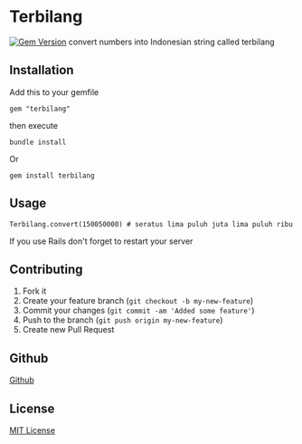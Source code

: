 # Terbilang
[![Gem Version](https://badge.fury.io/rb/indonesian_currency_format.png)](http://badge.fury.io/rb/indonesian_currency_format)
convert numbers into Indonesian string called terbilang

## Installation 

Add this to your gemfile

` gem "terbilang" `

then execute

` bundle install `

Or

`gem install terbilang`

## Usage
` Terbilang.convert(150050000) # seratus lima puluh juta lima puluh ribu `

If you use Rails don't forget to restart your server


## Contributing

1. Fork it
2. Create your feature branch (`git checkout -b my-new-feature`)
3. Commit your changes (`git commit -am 'Added some feature'`)
4. Push to the branch (`git push origin my-new-feature`)
5. Create new Pull Request

## Github
[Github](https://github.com/kovloq/terbilang)

## License
[MIT License](http;//dana.mit-license.org/)
